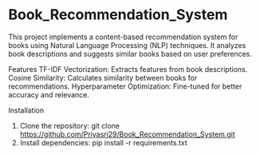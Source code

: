 # Book_Recommendation_System

This project implements a content-based recommendation system for books using Natural Language Processing (NLP) techniques. It analyzes book descriptions and suggests similar books based on user preferences.

Features
TF-IDF Vectorization: Extracts features from book descriptions.
Cosine Similarity: Calculates similarity between books for recommendations.
Hyperparameter Optimization: Fine-tuned for better accuracy and relevance.

Installation
1. Clone the repository:
git clone https://github.com/Priyasri29/Book_Recommendation_System.git
2. Install dependencies:
pip install -r requirements.txt
